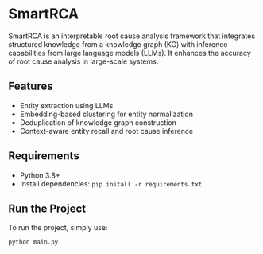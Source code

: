 # SmartRCA

SmartRCA is an interpretable root cause analysis framework that integrates structured knowledge from a knowledge graph (KG) with inference capabilities from large language models (LLMs). It enhances the accuracy of root cause analysis in large-scale systems.

## Features
- Entity extraction using LLMs
- Embedding-based clustering for entity normalization
- Deduplication of knowledge graph construction
- Context-aware entity recall and root cause inference

## Requirements
- Python 3.8+
- Install dependencies: `pip install -r requirements.txt`

## Run the Project
To run the project, simply use:
```bash
python main.py
